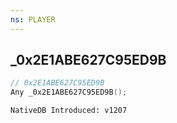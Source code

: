 ```yaml
---
ns: PLAYER
---
```

## _0x2E1ABE627C95ED9B

```c
// 0x2E1ABE627C95ED9B
Any _0x2E1ABE627C95ED9B();
```

```
NativeDB Introduced: v1207
```

